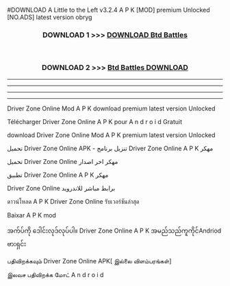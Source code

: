 #DOWNLOAD A Little to the Left v3.2.4 A P K [MOD] premium Unlocked [NO.ADS] latest version obryg 



<div align="center">

<h3>DOWNLOAD 1 >>> <a href="https://getmod1.web.app/?judule=Btd Battles">DOWNLOAD Btd Battles</a></h3><br>

<h3>DOWNLOAD 2 >>> <a href="https://getmod1.web.app/?judule=Btd Battles">Btd Battles DOWNLOAD </a></h3>

</div>


----------------------------------------------------------

----------------------------------------------------------

----------------------------------------------------------

----------------------------------------------------------


Driver Zone Online  Mod A P K download premium latest version Unlocked

Télécharger  Driver Zone Online  A P K pour A n d r o i d Gratuit

download Driver Zone Online  Mod A P K premium latest version Unlocked

تحميل Driver Zone Online  APK - تنزيل برنامج Driver Zone Online  A P K مهكر

تحميل Driver Zone Online  مهكر اخر اصدار

تطبيق Driver Zone Online  A P K مهكر

Driver Zone Online  برابط مباشر للاندرويد

ดาวน์โหลด A P K Driver Zone Online  รับเวอร์ชันล่าสุด

Baixar A P K mod

အက်ပ်ကို ဒေါင်းလုဒ်လုပ်ပါ။ Driver Zone Online  A P K အမည်သည်ကူကိုင်Andriod ဗားရှင်း

பதிவிறக்கவும் Driver Zone Online  APK[ இல்லை விளம்பரங்கள்] 
 
இலவச பதிவிறக்க மோட் A n d r o i d



